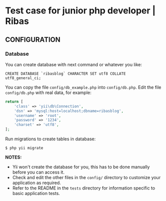 Test case for junior php developer | Ribas
============================

CONFIGURATION
-------------

### Database

You can create database with next command or whatever you like:

```mysql
CREATE DATABASE `ribasblog` CHARACTER SET utf8 COLLATE utf8_general_ci;
```

You can copy the file `config/db_example.php` into `config/db.php`.
Edit the file `config/db.php` with real data, for example:

```php
return [
    'class' => 'yii\db\Connection',
    'dsn' => 'mysql:host=localhost;dbname=ribasblog',
    'username' => 'root',
    'password' => '1234',
    'charset' => 'utf8',
];
```

Run migrations to create tables in database:

```
$ php yii migrate
```

**NOTES:**
- Yii won't create the database for you, this has to be done manually before you can access it.
- Check and edit the other files in the `config/` directory to customize your application as required.
- Refer to the README in the `tests` directory for information specific to basic application tests.

